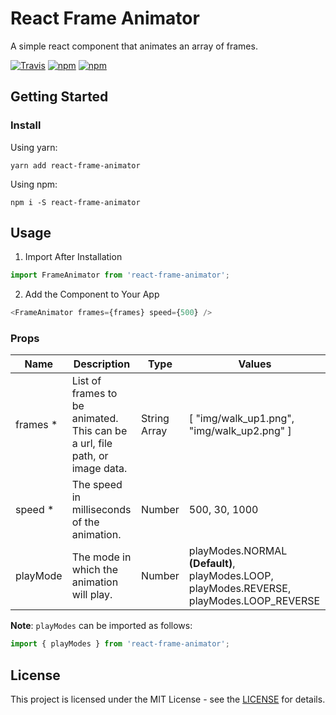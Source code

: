 # React Frame Animator

A simple react component that animates an array of frames.

[![Travis](https://img.shields.io/travis/danielzy95/react-frame-animator.svg)](https://travis-ci.org/danielzy95/react-frame-animator)
[![npm](https://img.shields.io/npm/v/react-frame-animator.svg)](https://www.npmjs.com/package/react-frame-animator)
[![npm](https://img.shields.io/npm/l/react-frame-animator.svg)](https://opensource.org/licenses/MIT)

## Getting Started

### Install

Using yarn:

```
yarn add react-frame-animator
```

Using npm:

```
npm i -S react-frame-animator
```

## Usage

1) Import After Installation

```js
import FrameAnimator from 'react-frame-animator';
```

2) Add the Component to Your App

```js
<FrameAnimator frames={frames} speed={500} />
```

### Props

| Name | Description | Type | Values |
|----| ---------| ---| ------|
| frames * | List of frames to be animated. This can be a url, file path, or image data. | String Array | [ "img/walk_up1.png", "img/walk_up2.png" ] |
| speed * | The speed in milliseconds of the animation. | Number | 500, 30, 1000 |
| playMode | The mode in which the animation will play. | Number | playModes.NORMAL **(Default)**, playModes.LOOP, playModes.REVERSE, playModes.LOOP_REVERSE |

**Note**: `playModes` can be imported as follows:

```js
import { playModes } from 'react-frame-animator';
```

## License

This project is licensed under the MIT License -  see the [LICENSE](https://github.com/danielzy95/react-frame-animator/blob/master/LICENSE) for details.